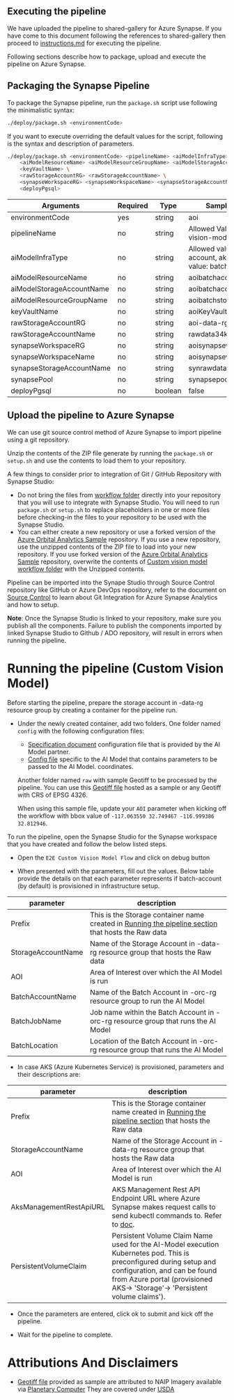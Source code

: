 ## Executing the pipeline

We have uploaded the pipeline to shared-gallery for Azure Synapse.
If you have come to this document following the references to shared-gallery then proceed to [instructions.md](./gallery/instructions.md) for executing the pipeline.

Following sections describe how to package, upload and execute the pipeline on Azure Synapse.

## Packaging the Synapse Pipeline

To package the Synapse pipeline, run the `package.sh` script use following the minimalistic syntax:

```bash
./deploy/package.sh <environmentCode>
```

If you want to execute overriding the default values for the script, following is the syntax and description of parameters.

```bash
./deploy/package.sh <environmentCode> <pipelineName> <aiModelInfraType> \
    <aiModelResourceName> <aiModelResourceGroupName> <aiModelStorageAccountName> \
    <keyVaultName> \
    <rawStorageAccountRG> <rawStorageAccountName> \
    <synapseWorkspaceRG> <synapseWorkspaceName> <synapseStorageAccountName> <synapsePool> \
    <deployPgsql>
```

Arguments | Required | Type | Sample value
----------|-----------|-------|---------------
environmentCode | yes | string | aoi
pipelineName | no | string | Allowed Value: custom-vision-model
aiModelInfraType | no | string | Allowed values: batch-account, aks (default value: batch-account)
aiModelResourceName | no | string | aoibatchaccount
aiModelStorageAccountName | no | string | aoibatchaccountrg
aiModelResourceGroupName | no | string | aoibatchstorageaccount
keyVaultName | no | string | aoiKeyVault
rawStorageAccountRG | no | string | aoi-data-rg
rawStorageAccountName | no | string | rawdata34keh240
synapseWorkspaceRG | no | string | aoisynapseworkspacerg
synapseWorkspaceName | no | string | aoisynapseworksapce
synapseStorageAccountName | no | string | synrawdatastorage
synapsePool | no | string | synapsepoolname
deployPgsql | no | boolean | false

## Upload the pipeline to Azure Synapse

We can use git source control method of Azure Synapse to import pipeline using a git repository.

Unzip the contents of the ZIP file generate by running the `package.sh` or `setup.sh` and use the contents to load them to your repository.

A few things to consider prior to integration of Git / GitHub Repository with Synapse Studio:

* Do not bring the files from [workflow folder](../src/workflow) directly into your repository that you will use to integrate with Synapse Studio. You will need to run `package.sh` or `setup.sh` to replace placeholders in one or more files before checking-in the files to your repository to be used with the Synapse Studio. 
* You can either create a new repository or use a forked version of the [Azure Orbital Analytics Sample](https://github.com/Azure/Azure-Orbital-Analytics-Samples) repository. If you use a new repository, use the unzipped contents of the ZIP file to load into your new repository. If you use forked version of the [Azure Orbital Analytics Sample](https://github.com/Azure/Azure-Orbital-Analytics-Samples) repository, overwrite the contents of [Custom vision model workflow folder](../src/workflow/custom-vision-model) with the Unzipped contents.


Pipeline can be imported into the Synape Studio through Source Control repository like GitHub or Azure DevOps repository, refer to the document on [Source Control](https://docs.microsoft.com/azure/synapse-analytics/cicd/source-control) to learn about Git Integration for Azure Synapse Analytics and how to setup.

**Note**: Once the Synapse Studio is linked to your repository, make sure you publish all the components. Failure to publish the components imported by linked Synapse Studio to Github / ADO repository, will result in errors when running the pipeline.

# Running the pipeline (Custom Vision Model)

Before starting the pipeline, prepare the storage account in <environmentCode>-data-rg resource group by creating a container for the pipeline run.

- Under the newly created container, add two folders. One folder named `config` with the following configuration files:
    - [Specification document](../src/aimodels/custom_vision_object_detection_offline/specs/custom_vision_object_detection.json) configuration file that is provided by the AI Model partner.
    - [Config file](../src/aimodels/custom_vision_object_detection_offline/config/config.json) specific to the AI Model that contains parameters to be passed to the AI Model.
    coordinates.

    Another folder named `raw` with sample Geotiff to be processed by the pipeline. You can use this [Geotiff file](https://aoigeospatial.blob.core.windows.net/public/samples/sample_4326.tif) hosted as a sample or any Geotiff with CRS of EPSG 4326.

    When using this sample file, update your `AOI` parameter when kicking off the workflow with bbox value of `-117.063550 32.749467 -116.999386 32.812946`.

To run the pipeline, open the Synapse Studio for the Synapse workspace that you have created and follow the below listed steps.

- Open the `E2E Custom Vision Model Flow` and click on debug button

- When presented with the parameters, fill out the values. Below table provide the details on that each parameter represents if batch-account (by default) is provisioned in infrastructure setup.

| parameter | description |
|--|--|
| Prefix | This is the Storage container name created in [Running the pipeline section](#running-the-pipeline) that hosts the Raw data|
| StorageAccountName | Name of the Storage Account in <environmentCode>-data-rg resource group that hosts the Raw data |
| AOI | Area of Interest over which the AI Model is run |
| BatchAccountName | Name of the Batch Account in <environmentCode>-orc-rg resource group to run the AI Model |
| BatchJobName | Job name within the Batch Account in <environmentCode>-orc-rg resource group that runs the AI Model |
| BatchLocation | Location of the Batch Account in <environmentCode>-orc-rg resource group that runs the AI Model |

- In case AKS (Azure Kubernetes Service) is provisioned, parameters and their descriptions are:

| parameter | description |
|--|--|
| Prefix | This is the Storage container name created in [Running the pipeline section](#running-the-pipeline) that hosts the Raw data|
| StorageAccountName | Name of the Storage Account in <environmentCode>-data-rg resource group that hosts the Raw data |
| AOI | Area of Interest over which the AI Model is run |
| AksManagementRestApiURL | AKS Management Rest API Endpoint URL where Azure Synapse makes request calls to send kubectl commands to. Refer to [doc](https://docs.microsoft.com/en-us/rest/api/aks/managed-clusters/run-command). |
| PersistentVolumeClaim | Persistent Volume Claim Name used for the AI-Model execution Kubernetes pod. This is preconfigured during setup and configuration, and can be found from Azure portal (provisioned AKS-> 'Storage'-> 'Persistent volume claims'). |

- Once the parameters are entered, click ok to submit and kick off the pipeline.

- Wait for the pipeline to complete.

# Attributions And Disclaimers

- [Geotiff file](https://aoigeospatial.blob.core.windows.net/public/samples/sample_4326.tif) provided as sample are attributed to NAIP Imagery available via [Planetary Computer](https://planetarycomputer.microsoft.com) They are covered under [USDA](https://ngda-imagery-geoplatform.hub.arcgis.com)